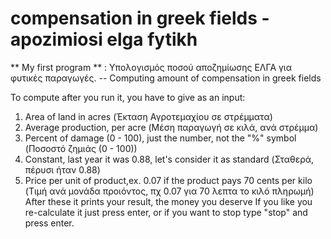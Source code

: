 # compensation in greek fields - apozimiosi elga fytikh
** My first program ** : Υπολογισμός ποσού αποζημίωσης ΕΛΓΑ για φυτικές παραγωγές. -- Computing amount of compensation in greek fields

To compute after you run it, you have to give as an input:
1) Area of land in acres (Έκταση Αγροτεμαχίου σε στρέμματα)
2) Average production, per acre (Μέση παραγωγή σε κιλά, ανά στρέμμα)
3) Percent of damage (0 - 100), just the number, not the "%" symbol (Ποσοστό ζημιάς (0 - 100))
4) Constant, last year it was 0.88, let's consider it as standard (Σταθερά, πέρυσι ήταν 0.88)
5) Price per unit of product,ex. 0.07 if the product pays 70 cents per kilo (Τιμή ανά μονάδα προιόντος, πχ 0.07 για 70 λεπτα το κιλό πληρωμή)
 After these it prints your result, the money you deserve 
 If you like you re-calculate it just press enter, or if you want to stop type "stop" and press enter.
